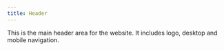 ```yaml
---
title: Header
---
```


This is the main header area for the website. It includes logo, desktop and mobile navigation.

